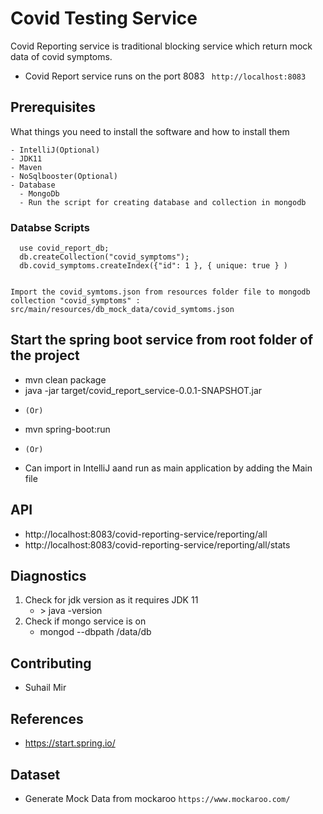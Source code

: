 # Covid Testing Service

Covid Reporting service is traditional blocking service which return mock data of covid symptoms.

- Covid Report service runs on the port 8083
  `` http://localhost:8083``

## Prerequisites

What things you need to install the software and how to install them

```
- IntelliJ(Optional)
- JDK11
- Maven
- NoSqlbooster(Optional)
- Database
  - MongoDb  
  - Run the script for creating database and collection in mongodb
```
### Databse Scripts

  ```
    use covid_report_db;
    db.createCollection("covid_symptoms");
    db.covid_symptoms.createIndex({"id": 1 }, { unique: true } )
    
  ```
  ```
  Import the covid_symtoms.json from resources folder file to mongodb collection "covid_symptoms" :
  src/main/resources/db_mock_data/covid_symtoms.json
  
  ```
## Start the spring boot service from root folder of the project
  - mvn clean package
  - java -jar target/covid_report_service-0.0.1-SNAPSHOT.jar
   * ``(Or)``
  - mvn spring-boot:run
   * ``(Or)``
  - Can import in IntelliJ aand run as main application by adding the Main file

## API
  - http://localhost:8083/covid-reporting-service/reporting/all
  - http://localhost:8083/covid-reporting-service/reporting/all/stats
  

## Diagnostics

1. Check for jdk version as it requires JDK 11
      - <terminal>> java -version
2.  Check if mongo service is on
      - mongod --dbpath <your-path>/data/db
       
## Contributing

 - Suhail Mir
  
 ## References
  - https://start.spring.io/
  
 ## Dataset
  - Generate Mock Data from mockaroo
     ``https://www.mockaroo.com/``
